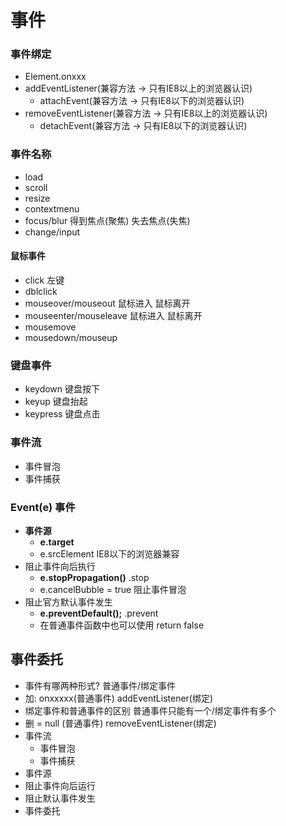 # 事件

### 事件绑定

+ Element.onxxx
+ addEventListener(兼容方法 -> 只有IE8以上的浏览器认识)
  + attachEvent(兼容方法 -> 只有IE8以下的浏览器认识)
+ removeEventListener(兼容方法 -> 只有IE8以上的浏览器认识)
  + detachEvent(兼容方法 -> 只有IE8以下的浏览器认识)

### 事件名称

+ load
+ scroll
+ resize
+ contextmenu
+ focus/blur 得到焦点(聚焦) 失去焦点(失焦)
+ change/input

#### 鼠标事件

+ click	左键
+ dblclick  
+ mouseover/mouseout 鼠标进入 鼠标离开
+ mouseenter/mouseleave 鼠标进入 鼠标离开
+ mousemove
+ mousedown/mouseup

### 键盘事件

+ keydown 键盘按下
+ keyup 键盘抬起
+ keypress  键盘点击

### 事件流

+ 事件冒泡
+ 事件捕获

### Event(e) 事件

+ **事件源**
  + **e.target**
  + e.srcElement IE8以下的浏览器兼容
+ 阻止事件向后执行
  + **e.stopPropagation()** .stop
  + e.cancelBubble = true 阻止事件冒泡
+ 阻止官方默认事件发生
  + **e.preventDefault();** .prevent
  + 在普通事件函数中也可以使用 return false

## 事件委托

+ 事件有哪两种形式? 普通事件/绑定事件
+ 加: onxxxxx(普通事件) addEventListener(绑定)
+ 绑定事件和普通事件的区别 普通事件只能有一个/绑定事件有多个
+ 删 = null (普通事件) removeEventListener(绑定)
+ 事件流
  + 事件冒泡
  + 事件捕获
+ 事件源
+ 阻止事件向后运行
+ 阻止默认事件发生
+ 事件委托



